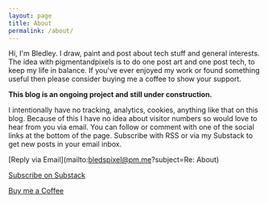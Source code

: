 ```yaml
---
layout: page
title: About
permalink: /about/
---
```

Hi, I'm Bledley. I draw, paint and post about tech stuff and general interests. The idea with pigmentandpixels is to do one post art and one post tech, to keep my life in balance.
If you've ever enjoyed my work or found something useful then please consider buying me a coffee to show your support.

**This blog is an ongoing project and still under construction.**

I intentionally have no tracking, analytics, cookies, anything like that on this blog. Because of this I have no idea about visitor numbers so would love to hear from you via email. You can follow or comment with one of the social links at the bottom of the page. Subscribe with RSS or via my Substack to get new posts in your email inbox.

[Reply via Email](mailto:bledspixel@pm.me?subject=Re: About)

[Subscribe on Substack](https://pigmentandpixels.substack.com)

[Buy me a Coffee](https://ko-fi.com/bledley)
